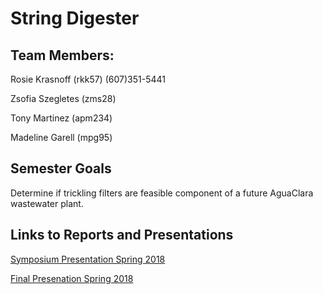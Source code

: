 # String Digester
## Team Members:
Rosie Krasnoff (rkk57)   (607)351-5441

Zsofia Szegletes (zms28)

Tony Martinez (apm234)

Madeline Garell (mpg95)


## Semester Goals
Determine if trickling filters are feasible component of a future AguaClara wastewater plant.

## Links to Reports and Presentations

[Symposium Presentation Spring 2018](https://docs.google.com/presentation/d/1XDAWSXDn-Me3OXwePyHjROJxUi_ZhIXyg9vinbaDPxc/edit?usp=sharing)

[Final Presenation Spring 2018](https://docs.google.com/presentation/d/1_vMpeAHLTWiyMqMjaBWWG4nJNSslfR_e8YygcmiFHNs/edit#slide=id.g11134c9c49_0_0)
